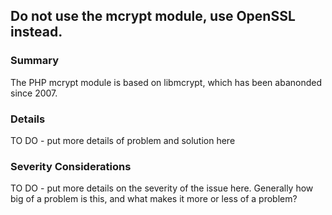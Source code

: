 ## Do not use the mcrypt module, use OpenSSL instead.

### Summary
The PHP mcrypt module is based on libmcrypt, which has been abanonded since 2007.

### Details
TO DO - put more details of problem and solution here

### Severity Considerations
TO DO - put more details on the severity of the issue here.  Generally how big of a problem is this, and what makes it more or less of a problem?


